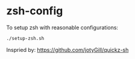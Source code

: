 # zsh-config

To setup zsh with reasonable configurations:
```bash
./setup-zsh.sh
```

Inspried by: https://github.com/jotyGill/quickz-sh

